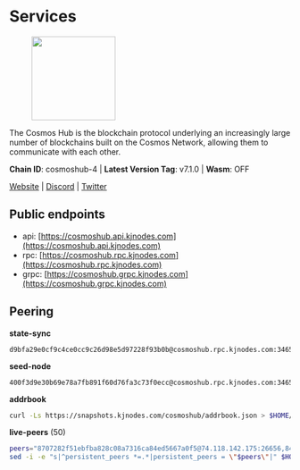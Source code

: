 # Services

<figure><img src="https://raw.githubusercontent.com/kj89/testnet_manuals/main/pingpub/logos/cosmoshub.png" width="150" alt=""><figcaption></figcaption></figure>

The Cosmos Hub is the blockchain protocol underlying an  increasingly large number of blockchains built on the  Cosmos Network, allowing them to communicate with each other.

**Chain ID**: cosmoshub-4 | **Latest Version Tag**: v7.1.0 | **Wasm**: OFF

[Website](https://hub.cosmos.network) | [Discord](https://discord.gg/cosmosnetwork) | [Twitter](https://twitter.com/cosmoshub)


## Public endpoints

* api: [https://cosmoshub.api.kjnodes.com](https://cosmoshub.api.kjnodes.com)
* rpc: [https://cosmoshub.rpc.kjnodes.com](https://cosmoshub.rpc.kjnodes.com)
* grpc: [https://cosmoshub.grpc.kjnodes.com](https://cosmoshub.grpc.kjnodes.com)

## Peering

**state-sync**

```text
d9bfa29e0cf9c4ce0cc9c26d98e5d97228f93b0b@cosmoshub.rpc.kjnodes.com:34656
```

**seed-node**

```text
400f3d9e30b69e78a7fb891f60d76fa3c73f0ecc@cosmoshub.rpc.kjnodes.com:34659
```

**addrbook**
```bash
curl -Ls https://snapshots.kjnodes.com/cosmoshub/addrbook.json > $HOME/.gaia/config/addrbook.json
```

**live-peers** (50)
```bash
peers="8707282f51ebfba828c08a7316ca84ed5667a0f5@74.118.142.175:26656,84cc83cd09a974a234a3fdb5bb4fd46fd856f8ec@142.132.135.239:26656,d9bfa29e0cf9c4ce0cc9c26d98e5d97228f93b0b@65.109.88.38:34656,39f68cf5744a881ea73023bf4e02db36390cfb1f@146.190.59.8:26090,3da88430414ec9084c8983fe4d462cce655ff1f3@51.222.245.114:26656,44594a57ce538a21f8558bcb1c9ce560ad879e3e@15.235.114.84:26656,27fd86d5799a0f668e50fd73810fe92e8ec116bd@142.132.146.166:26656,f8ae898b130457bbbf05fd3d2e9ca4559bd528fd@37.120.245.157:26656,222385f3ce7f55f9c01c23f2ee340ed9548b18fa@35.222.169.98:26656,6ea2ef7d3dd5d6967708a0b31eed85ba090a90a1@65.108.121.190:12010,f122129f53b7c584df6cee77716dcc636d5c5e18@167.172.59.196:26656,c1e437f73b8889b78ea34981e7c349157ad80284@107.135.15.66:26656,8dc4fd0007c74bdf4b7ee1e5a3ab68161cc8f845@142.132.208.213:26656,381a2e419620a56ecdb3684a4272ee9e5b989e0a@18.166.143.49:26656,aa70e2cc756b8dd9e265e578197d3049d67d731f@93.189.30.109:26656,56783b7e98eed68ec8af791248154f3cc53056d1@34.159.35.95:26656,e0ab6c5cc86959853f499236b8297344802ac5f4@5.161.139.201:26656,c940e11c1072dad06da3b1b48ca92966bb37e93a@74.96.207.58:28721,5b4529df65f9c1006d51472a827f1deb23825ba2@167.235.34.35:14656,9d048653fa4d98e6c0760ed0c54ad2d257ba46df@65.108.137.34:26656,dff07399aeadf3f1b6edfac07f92a238112d3036@93.189.30.120:26656,544c554326bc0771e0e2e74f31be89aa44770b79@65.21.227.95:2000,1d02b4300c6b6fd1123a20502f0b3c0ce3b73654@88.198.16.9:26656,518c29ae941a4d35a06504235ab8c3c206038ce7@51.159.80.121:2010,1cce99042f884d669e7287e3e362bff8e385c63e@46.4.79.183:26726,d9dbd30f7e9ae99dc05645f48f4637c2f4a14645@34.107.9.71:26656,dd53fa5cfb6a604feb80860d47506d0dd84baa12@142.132.210.234:26656,90a572b126de59fb924b050669e3d0851c7e8dd1@89.149.218.130:26656,b28086e256aed04f2ab586bb97c90acd20a4980e@141.94.98.115:19095,2441e90fcb341fcd5bebec15b54e346cdca64a9b@135.148.123.8:14956,96695949a73912f4486f52c133e5f800e51b29d6@115.79.141.245:22656,213857e741833d17275ea559bb2d0342398cec99@35.245.206.45:26656,d54eacb237dfbc0eb934a45509f878eb3ea3a5b3@64.44.148.195:26656,9ad89d6c32ba5841beaa0e5b69b98ee50f3d7339@15.235.53.186:26656,daa6d8314246ad65037a48ec2e2266eeea9d46f8@154.53.63.50:26656,a94dff85ed430f0475f41fe306c82b7eb7f6e858@51.91.153.78:31649,d1e39378054215be020e22f0342e272f5224cf75@146.190.46.145:30196,241b17dba97a2ed3c3747d12781fb86c9706e2d4@89.58.27.86:26656,64148c47e1424173e3dcf90ab90bf196c2971b15@88.218.224.118:26656,da7096ba94b9b13bb7898e00900f7f17734601e2@51.178.73.96:23050,efe3df8397cbb8f070200184fa9f32ef9d790e41@139.180.185.11:26956,7dd34d8d3880bc48eff3e47b941d06bd1941a962@93.115.25.106:26656,3acae890c837bcd96775b9e4fc8cf1c6ad7fd18b@46.101.107.204:26656,58b54d8cfdc0c634ed592e2c008705791253ebbb@172.93.214.10:26656,5dde13b98a2f69f54e0d5e3384fdc903bbb2dc30@172.93.214.11:26656,ba3bacc714817218562f743178228f23678b2873@34.141.15.99:26656,cd372322e563832871672be23d8303508d4385a3@139.59.8.48:26090,c7a1d95db766b57bbea36ad1db1fc3cb41857fc8@86.111.48.38:26656,10e3acd4baeb6cba8881d75a0bde04b5526b39ce@3.217.133.209:26656,67685d93f2256caa7a2d53e3a104f9e437c3d247@95.216.114.244:26656"
sed -i -e "s|^persistent_peers *=.*|persistent_peers = \"$peers\"|" $HOME/.gaia/config/config.toml
```
